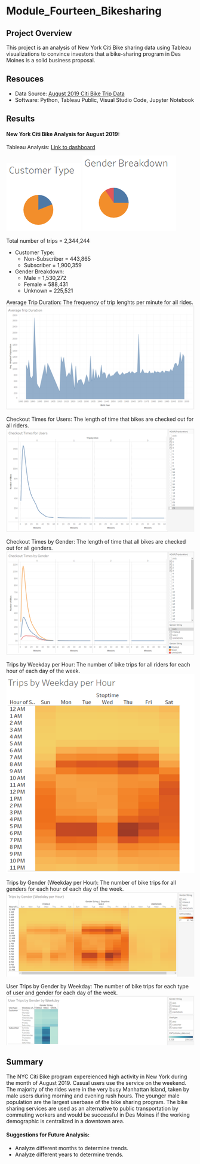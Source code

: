 # Module_Fourteen_Bikesharing

## Project Overview
This project is an analysis of New York Citi Bike sharing data using Tableau visualizations to convince investors that a bike-sharing program in Des Moines is a solid business proposal.

## Resouces
 - Data Source: [August 2019 Citi Bike Trip Data](https://s3.amazonaws.com/tripdata/201908-citibike-tripdata.csv.zip)
 - Software: Python, Tableau Public, Visual Studio Code, Jupyter Notebook

## Results
#### New York Citi Bike Analysis for August 2019: 
Tableau Analysis: [Link to dashboard](https://public.tableau.com/shared/S384YKCPB?:display_count=n&:origin=viz_share_link)

![Customer Type](https://github.com/LLeyva-bot/Bikesharing/blob/main/Images/Fig1.png) ![Gender Type](https://github.com/LLeyva-bot/Bikesharing/blob/main/Images/Fig2.png)

Total number of trips =  2,344,244
 - Customer Type:
    - Non-Subscriber = 443,865
    - Subscriber = 1,900,359
 - Gender Breakdown:
    - Male = 1,530,272
    - Female = 588,431
    - Unknown = 225,521
      
Average Trip Duration: The frequency of trip lenghts per minute for all rides. 
![Average Trip Duration](https://github.com/LLeyva-bot/Bikesharing/blob/main/Images/Fig8.png)

Checkout Times for Users: The length of time that bikes are checked out for all riders.
![Checkout Times for Users](https://github.com/LLeyva-bot/Bikesharing/blob/main/Images/Fig3.png)

Checkout Times by Gender: The length of time that all bikes are checked out for all genders.
![Checkout Times by Gender](https://github.com/LLeyva-bot/Bikesharing/blob/main/Images/Fig4.png)

Trips by Weekday per Hour: The number of bike trips for all riders for each hour of each day of the week.
![Trips by Weekday per Hour](https://github.com/LLeyva-bot/Bikesharing/blob/main/Images/Fig5.png)

Trips by Gender (Weekday per Hour): The number of bike trips for all genders for each hour of each day of the week.
![Trips by Gender(Weekday per Hour](https://github.com/LLeyva-bot/Bikesharing/blob/main/Images/Fig6.png)

User Trips by Gender by Weekday: The number of bike trips for each type of user and gender for each day of the week.
![User Trips by Gender by Weekday](https://github.com/LLeyva-bot/Bikesharing/blob/main/Images/Fig7.png)

## Summary
The NYC Citi Bike program expereienced high activity in New York during the month of August 2019. Casual users use the service on the weekend. The majority of the rides were in the very busy Manhattan Island, taken by male users during morning and evening rush hours. The younger male population are the largest userbase of the bike sharing program. The bike sharing services are used as an alternative to public transportation by commuting workers and would be successful in Des Moines if the working demographic is centralized in a downtown area.
#### Suggestions for Future Analysis:
 - Analyze different months to determine trends.
 - Analyze different years to determine trends.
